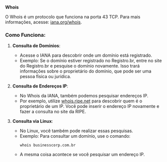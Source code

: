 **Whois**

O Whois é um protocolo que funciona na porta 43 TCP. Para mais informações, acesse: [iana.org/whois](https://iana.org/whois).

### Como Funciona:

1. **Consulta de Domínios**: 
   - Acesse o IANA para descobrir onde um domínio está registrado.
   - Exemplo: Se o domínio estiver registrado no Registro.br, entre no site do Registro.br e pesquise o domínio novamente. Isso trará informações sobre o proprietário do domínio, que pode ser uma pessoa física ou jurídica.

2. **Consulta de Endereços IP**:
   - No Whois da IANA, também podemos pesquisar endereços IP. 
   - Por exemplo, utilize [whois.ripe.net](https://whois.ripe.net) para descobrir quem é o proprietário de um IP. Você pode inserir o endereço IP novamente e fazer a consulta no site da RIPE.

3. **Consulta via Linux**:
   - No Linux, você também pode realizar essas pesquisas. 
   - Exemplo: Para consultar um domínio, use o comando: 
     ```
     whois businesscorp.com.br
     ```
   - A mesma coisa acontece se você pesquisar um endereço IP.
